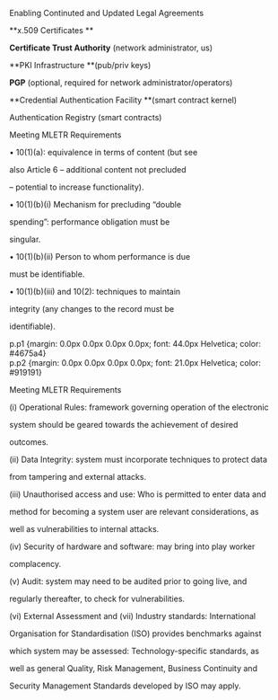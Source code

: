 Enabling Continuted and Updated Legal Agreements

**x.509 Certificates **

**Certificate Trust Authority** \(network administrator, us\)

**PKI Infrastructure **\(pub/priv keys\)

**PGP** \(optional, required for network administrator/operators\)

**Credential Authentication Facility **\(smart contract kernel\)

Authentication Registry \(smart contracts\)



Meeting MLETR Requirements

• 10\(1\)\(a\): equivalence in terms of content \(but see

also Article 6 – additional content not precluded

– potential to increase functionality\).

• 10\(1\)\(b\)\(i\) Mechanism for precluding “double

spending”: performance obligation must be

singular.

• 10\(1\)\(b\)\(ii\) Person to whom performance is due

must be identifiable.

• 10\(1\)\(b\)\(iii\) and 10\(2\): techniques to maintain

integrity \(any changes to the record must be

identifiable\).

p.p1 {margin: 0.0px 0.0px 0.0px 0.0px; font: 44.0px Helvetica; color: \#4675a4}  
p.p2 {margin: 0.0px 0.0px 0.0px 0.0px; font: 21.0px Helvetica; color: \#919191}

Meeting MLETR Requirements

\(i\) Operational Rules: framework governing operation of the electronic

system should be geared towards the achievement of desired

outcomes.

\(ii\) Data Integrity: system must incorporate techniques to protect data

from tampering and external attacks.

\(iii\) Unauthorised access and use: Who is permitted to enter data and

method for becoming a system user are relevant considerations, as

well as vulnerabilities to internal attacks.

\(iv\) Security of hardware and software: may bring into play worker

complacency.

\(v\) Audit: system may need to be audited prior to going live, and

regularly thereafter, to check for vulnerabilities.

\(vi\) External Assessment and \(vii\) Industry standards: International

Organisation for Standardisation \(ISO\) provides benchmarks against

which system may be assessed: Technology-specific standards, as

well as general Quality, Risk Management, Business Continuity and

Security Management Standards developed by ISO may apply.

